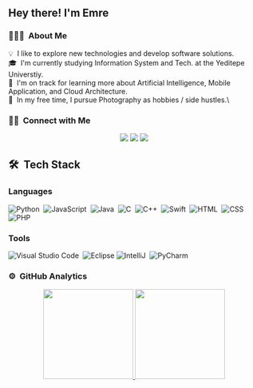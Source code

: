<h2>Hey there! I'm Emre</h2>

### 👨🏻‍💻 &nbsp;About Me

💡 &nbsp;I like to explore new technologies and develop software solutions.\
🎓 &nbsp;I'm currently studying Information System and Tech. at the Yeditepe Universtiy.\
🌱 &nbsp;I'm on track for learning more about Artificial Intelligence, Mobile Application, and Cloud Architecture.\
📸 &nbsp;In my free time, I pursue Photography as hobbies / side hustles.\

### 🤝🏻 &nbsp;Connect with Me

<p align="center">
<a href="https://www.emrekardas.com"><img src="https://img.shields.io/badge/-emrekardas.com-3423A6?style=flat&logo=Google-Chrome&logoColor=white"/></a>
<a href="https://linkedin.com/in/emrekardas"><img src="https://img.shields.io/badge/-Emre KARDAŞ-0077B5?style=flat&logo=Linkedin&logoColor=white"/></a>
<a href="mailto:emre@emrekardas.com"><img src="https://img.shields.io/badge/-emre@emrekardas.com-D14836?style=flat&logo=Gmail&logoColor=white"/></a>
</p>


## 🛠 &nbsp;Tech Stack
### Languages
![Python](https://img.shields.io/badge/-Python-05122A?style=flat&logo=python)&nbsp;
![JavaScript](https://img.shields.io/badge/-JavaScript-05122A?style=flat&logo=javascript)&nbsp;
![Java](https://img.shields.io/badge/-Java-05122A?style=flat&logo=Java&logoColor=FFA518)&nbsp;
![C](https://img.shields.io/badge/-C-05122A?style=flat&logo=C&logoColor=A8B9CC)&nbsp;
![C++](https://img.shields.io/badge/-C++-05122A?style=flat&logo=C%2B%2B&logoColor=00599C)&nbsp;
![Swift](https://img.shields.io/badge/-Swift-05122A?style=flat&logo=swift)&nbsp;
![HTML](https://img.shields.io/badge/-HTML-05122A?style=flat&logo=HTML5)&nbsp;
![CSS](https://img.shields.io/badge/-CSS-05122A?style=flat&logo=CSS3&logoColor=1572B6)&nbsp;
![PHP](https://img.shields.io/badge/-PHP-05122A?style=flat&logo=PHP&logoColor=#800080)&nbsp;


### Tools
![Visual Studio Code](https://img.shields.io/badge/-Visual%20Studio%20Code-05122A?style=flat&logo=visual-studio-code&logoColor=007ACC)&nbsp;
![Eclipse](https://img.shields.io/badge/-Eclipse-05122A?style=flat&logo=eclipse-ide&logoColor=2C2255)
![IntelliJ](https://img.shields.io/badge/-IntelliJ-05122A?style=flat&logo=adobe-intellij)&nbsp;
![PyCharm](https://img.shields.io/badge/-PyCharm-05122A?style=flat&logo=adobe-pycharm)&nbsp;

### ⚙️ &nbsp;GitHub Analytics

<p align="center">
<a href="https://github.com/emrekardas">
  <img height="180em" src="https://github-readme-stats-eight-theta.vercel.app/api?username=emrekardas&show_icons=true&theme=algolia&include_all_commits=true&count_private=true"/>
  <img height="180em" src="https://github-readme-stats-eight-theta.vercel.app/api/top-langs/?username=emrekardas&layout=compact&langs_count=8&theme=algolia"/>
  
</a>
</p>


